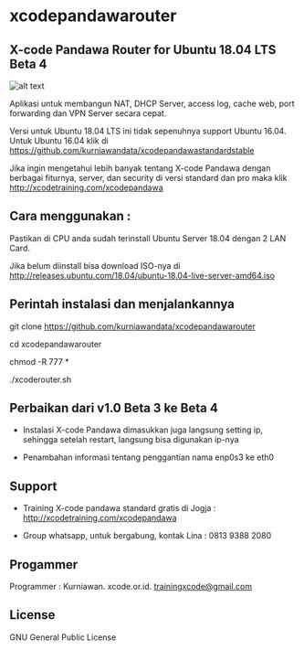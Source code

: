 # xcodepandawarouter

X-code Pandawa Router for Ubuntu 18.04 LTS Beta 4
------------------------------------------

![alt text](http://xcode.or.id/04_small-logo.png)

Aplikasi untuk membangun NAT, DHCP Server, access log, cache web, port forwarding dan VPN Server secara cepat. 

Versi untuk Ubuntu 18.04 LTS ini tidak sepenuhnya support Ubuntu 16.04. Untuk Ubuntu 16.04 klik di https://github.com/kurniawandata/xcodepandawastandardstable

Jika ingin mengetahui lebih banyak tentang X-code Pandawa dengan berbagai fiturnya, server, dan security di versi standard dan pro maka klik http://xcodetraining.com/xcodepandawa

Cara menggunakan :
------------------

Pastikan di CPU anda sudah terinstall Ubuntu Server 18.04 dengan 2 LAN Card.

Jika belum diinstall bisa download ISO-nya di http://releases.ubuntu.com/18.04/ubuntu-18.04-live-server-amd64.iso

Perintah instalasi dan menjalankannya
-------------------------------------

git clone https://github.com/kurniawandata/xcodepandawarouter

cd xcodepandawarouter

chmod -R 777 *

./xcoderouter.sh

Perbaikan dari v1.0 Beta 3 ke Beta 4
------------------------------------

- Instalasi X-code Pandawa dimasukkan juga langsung setting ip, sehingga setelah restart, langsung bisa digunakan ip-nya

- Penambahan informasi tentang penggantian nama enp0s3 ke eth0


Support
-------

- Training X-code pandawa standard gratis di Jogja : http://xcodetraining.com/xcodepandawa

- Group whatsapp, untuk bergabung, kontak Lina : 0813 9388 2080


Progammer 
---------

Programmer : Kurniawan. xcode.or.id. trainingxcode@gmail.com

License
------- 

GNU General Public License 
